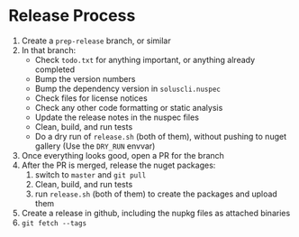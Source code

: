 # Release Process

1. Create a `prep-release` branch, or similar
2. In that branch:
   * Check `todo.txt` for anything important, or anything already completed
   * Bump the version numbers
   * Bump the dependency version in `soluscli.nuspec`
   * Check files for license notices
   * Check any other code formatting or static analysis
   * Update the release notes in the nuspec files
   * Clean, build, and run tests
   * Do a dry run of `release.sh` (both of them), without pushing to nuget
     gallery (Use the `DRY_RUN` envvar)
3. Once everything looks good, open a PR for the branch
4. After the PR is merged, release the nuget packages:
   1. switch to `master` and `git pull`
   2. Clean, build, and run tests
   3. run `release.sh` (both of them) to create the packages and upload them
5. Create a release in github, including the nupkg files as attached binaries
6. `git fetch --tags`
